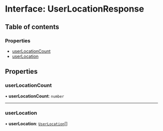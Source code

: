 # Interface: UserLocationResponse

## Table of contents

### Properties

- [userLocationCount](UserLocationResponse.md#userlocationcount)
- [userLocation](UserLocationResponse.md#userlocation)

## Properties

### userLocationCount

• **userLocationCount**: `number`

___

### userLocation

• **userLocation**: [`UserLocation`](../README.md#userlocation)[]
